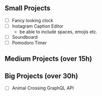 ## Small Projects

- [ ] Fancy looking clock
- [ ] Instagram Caption Editor
  - be able to include spaces, emojis etc.
- [ ] Soundboard
- [ ] Pomodoro Timer

## Medium Projects (over 15h)



## Big Projects (over 30h)

- [ ] Animal Crossing GraphQL API